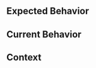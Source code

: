 ## Expected Behavior

<!---  Bug? What broke now? :( Obligatory sorry...                           -->

<!---  Change or Improvement? What is your dream scenario?                   -->

## Current Behavior

<!---  Bug? What happens outside your expectation?                           -->

<!---  Change or Improvement? How does this relate to current behavior?      -->

## Context

<!--- What awesome feats were in the works when brilliance/disaster struck?  -->
